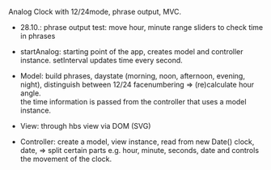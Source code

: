 Analog Clock with 12/24mode, phrase output, MVC.

+ 28.10.: phrase output test: move hour, minute range sliders to check time in phrases




+ startAnalog: starting point of the app, creates model and controller instance. setInterval updates time every second.
+ Model:  build phrases, daystate (morning, noon, afternoon, evening, night), distinguish between 12/24 facenumbering => (re)calculate hour angle.  
  the time information is passed from the controller that uses a model instance. 
+ View: through hbs view via DOM (SVG)
+ Controller: create a model, view instance, read from new Date() clock, date, => split certain parts e.g. hour, minute, seconds, date and controls the movement of the clock.
 
